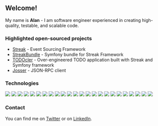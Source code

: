 ## Welcome!
My name is __Alan__ - I am software engineer experienced in creating high-quality, testable, and scalable code.

### Highlighted open-sourced projects
- [Streak](https://github.com/streakphp/streak) - Event Sourcing Framework
- [StreakBundle](https://github.com/streakphp/streak-bundle) - Symfony bundle for Streak Framework
- [TODOcler](https://github.com/alanbem/todocler) - Over-engineered TODO application built with Streak and Symfony framework
- [Josser](https://github.com/alanbem/josser) - JSON-RPC client

### Technologies
![](https://img.shields.io/badge/Runtime-MacOS-informational?style=flat&logo=Apple&logoColor=white&color=2bbc8a)
![](https://img.shields.io/badge/Runtime-Linux-informational?style=flat&logo=Linux&logoColor=white&color=2bbc8a)
![](https://img.shields.io/badge/Runtime-Docker-informational?style=flat&logo=Docker&logoColor=white&color=2bbc8a)
![](https://img.shields.io/badge/Code-PHP-informational?style=flat&logo=PHP&logoColor=white&color=2bbc8a)
![](https://img.shields.io/badge/Framework-Symfony-informational?style=flat&logo=Symfony&logoColor=white&color=2bbc8a)
![](https://img.shields.io/badge/Framework-Streak-informational?style=flat&logo=Streak&logoColor=white&color=2bbc8a)
![](https://img.shields.io/badge/ORM-Doctrine-informational?style=flat&logo=Doctrine&logoColor=white&color=2bbc8a)
![](https://img.shields.io/badge/Testing-PHPUnit-informational?style=flat&logo=PHPUnit&logoColor=white&color=2bbc8a)
![](https://img.shields.io/badge/Testing-Behat-informational?style=flat&logo=Behat&logoColor=white&color=2bbc8a)
![](https://img.shields.io/badge/QA-Deptrac-informational?style=flat&logo=Deptrac&logoColor=white&color=2bbc8a)
![](https://img.shields.io/badge/QA-Rector-informational?style=flat&logo=Rector&logoColor=white&color=2bbc8a)
![](https://img.shields.io/badge/Debugger-XDebug-informational?style=flat&logo=XDebug&logoColor=white&color=2bbc8a)
![](https://img.shields.io/badge/Database-MySQL-informational?style=flat&logo=MySQL&logoColor=white&color=2bbc8a)
![](https://img.shields.io/badge/Database-PostgreSQL-informational?style=flat&logo=PostgreSQL&logoColor=white&color=2bbc8a)
![](https://img.shields.io/badge/Database-Redis-informational?style=flat&logo=Redis&logoColor=white&color=2bbc8a)
![](https://img.shields.io/badge/Database-MongoDB-informational?style=flat&logo=MongoDb&logoColor=white&color=2bbc8a)
![](https://img.shields.io/badge/Database-Elastic-informational?style=flat&logo=Elastic&logoColor=white&color=2bbc8a)
![](https://img.shields.io/badge/Database-Event_Store-informational?style=flat&logo=Event-Store&logoColor=white&color=2bbc8a)
![](https://img.shields.io/badge/Queue-RabbitMQ-informational?style=flat&logo=RabbitMQ&logoColor=white&color=2bbc8a)
![](https://img.shields.io/badge/CI-Github_Actions-informational?style=flat&logo=Github-Actions&logoColor=white&color=2bbc8a)
![](https://img.shields.io/badge/CI-CircleCI-informational?style=flat&logo=CircleCI&logoColor=white&color=2bbc8a)
![](https://img.shields.io/badge/CI-Jenkins-informational?style=flat&logo=Jenkins&logoColor=white&color=2bbc8a)
![](https://img.shields.io/badge/IDE-PhpStorm-informational?style=flat&logo=PhpStorm&logoColor=white&color=2bbc8a)
![](https://img.shields.io/badge/Editor-Sublime_Text-informational?style=flat&logo=Sublime-Text&logoColor=white&color=2bbc8a)

### Contact
You can find me on [Twitter][1] or on [LinkedIn][2].

[1]: https://twitter.com/alangbem
[2]: https://www.linkedin.com/in/alanbem/
